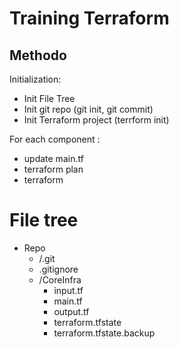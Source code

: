# Training Terraform

## Methodo
Initialization:
- Init File Tree
- Init git repo (git init, git commit)
- Init Terraform project (terrform init)

For each component :
- update main.tf
- terraform plan
- terraform 

# File tree
- Repo
  - /.git
  - .gitignore
  - /CoreInfra
    - input.tf
    - main.tf
    - output.tf
    - terraform.tfstate
    - terraform.tfstate.backup
